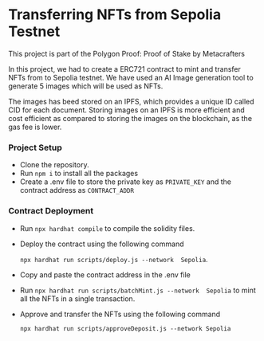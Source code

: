 # Transferring NFTs from  Sepolia Testnet

This project is part of the Polygon Proof: Proof of Stake  by Metacrafters

In this project, we had to create a ERC721 contract to mint and transfer NFTs from to  Sepolia testnet. We have used an AI Image generation tool to generate 5 images which will be used as NFTs.
&nbsp;


The images has beed stored on an IPFS, which provides a unique ID called CID for each document. Storing images on an IPFS is more efficient and cost efficient as compared to storing the images on the blockchain, as the gas fee is lower.
&nbsp;
&nbsp;

### Project Setup

- Clone the repository.
- Run `npm i` to install all the packages
- Create a .env file to store the private key as `PRIVATE_KEY` and the contract address as `CONTRACT_ADDR`


### Contract Deployment

 - Run `npx hardhat compile` to compile the solidity files.
 - Deploy the contract using the following command 
   &nbsp;
   
   `npx hardhat run scripts/deploy.js --network  Sepolia`.
 - Copy and paste the contract address in the .env file
 - Run `npx hardhat run scripts/batchMint.js --network  Sepolia` to mint all the NFTs in a single transaction.
 - Approve and transfer the NFTs using the following command
    &nbsp;

   `npx hardhat run scripts/approveDeposit.js --network Sepolia`

&nbsp;
